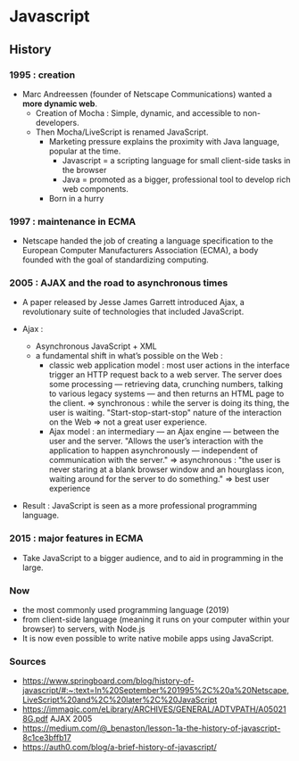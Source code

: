 # Javascript

## History

### 1995 : creation

- Marc Andreessen (founder of Netscape Communications) wanted a **more dynamic web**.
  - Creation of Mocha : Simple, dynamic, and accessible to non-developers.
  - Then Mocha/LiveScript is renamed JavaScript.
    - Marketing pressure explains the proximity with Java language, popular at the time.
      - Javascript = a scripting language for small client-side tasks in the browser
      - Java = promoted as a bigger, professional tool to develop rich web components.
    - Born in a hurry

### 1997 : maintenance in ECMA

- Netscape handed the job of creating a language specification to the European Computer Manufacturers Association (ECMA), a body founded with the goal of standardizing computing.

### 2005 : AJAX and the road to asynchronous times

- A paper released by Jesse James Garrett introduced Ajax, a revolutionary suite of technologies that included JavaScript.
- Ajax :

  - Asynchronous JavaScript + XML
  - a fundamental shift in what’s possible on the Web :
    - classic web application model : most user actions in the interface trigger an HTTP request back to a web server. The server does some processing — retrieving data, crunching numbers, talking to various legacy systems — and then returns an HTML page to the client.
      => synchronous : while the server is doing its thing, the user is waiting. "Start-stop-start-stop" nature of the interaction on the Web
      => not a great user experience.
    - Ajax model : an intermediary — an Ajax engine — between the user and the server. "Allows the user’s interaction with the application to happen asynchronously — independent of communication with the server."
      => asynchronous : "the user is never staring at a blank browser window and an hourglass icon, waiting
      around for the server to do something."
      => best user experience

- Result : JavaScript is seen as a more professional programming language.

### 2015 : major features in ECMA

- Take JavaScript to a bigger audience, and to aid in programming in the large.

### Now

- the most commonly used programming language (2019)
- from client-side language (meaning it runs on your computer within your browser) to servers, with Node.js
- It is now even possible to write native mobile apps using JavaScript.

### Sources

- https://www.springboard.com/blog/history-of-javascript/#:~:text=In%20September%201995%2C%20a%20Netscape,LiveScript%20and%2C%20later%2C%20JavaScript
- https://immagic.com/eLibrary/ARCHIVES/GENERAL/ADTVPATH/A050218G.pdf AJAX 2005
- https://medium.com/@_benaston/lesson-1a-the-history-of-javascript-8c1ce3bffb17
- https://auth0.com/blog/a-brief-history-of-javascript/

